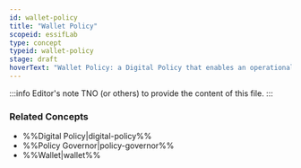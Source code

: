 ```yaml
---
id: wallet-policy
title: "Wallet Policy"
scopeid: essifLab
type: concept
typeid: wallet-policy
stage: draft
hoverText: "Wallet Policy: a Digital Policy that enables an operational Wallet component to function according to the rules of its Policy Governor."
---
```


:::info Editor's note
TNO (or others) to provide the content of this file.
:::

### Related Concepts
- %%Digital Policy|digital-policy%%
- %%Policy Governor|policy-governor%%
- %%Wallet|wallet%%
